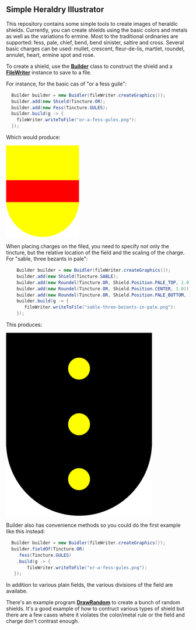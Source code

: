 ## Simple Heraldry Illustrator
This repository contains some simple tools to create images of heraldic shields. Currently, you can create shields using the basic colors and metals as well as the variations fo ermine.
Most to the traditional ordinaries are supported: fess, pale, chief, bend, bend sinister, saltire and cross. Several basic charges can be used: mullet, crescent,
fleur-de-lis, martlet, roundel, annulet, heart, ermine spot and rose.

To create a shield, use the [__Builder__](src/main/java/net/remgant/heraldry/Builder.java) class to construct the shield and a [__FileWriter__](src/main/java/net/remgant/heraldry/FileWriter.java) instance to save to a file. 

For instance, for the basic cas of "or a fess guile":

```Java
  Builder builder = new Buidler(fileWriter.createGraphics());
  builder.add(new Shield(Tincture.OR);
  builder.add(new Fess(Tincture.GULES);
  builder.build(g -> {
    fileWriter.writeToFile("or-a-fess-gules.png"):
  });
```
Which would produce:

<img src="images/or-a-fess-gules.svg" width="200" height="250">

When placing charges on the filed, you need to specify not only the tincture, but the relative location of the field and the scaling of the charge. For "sable, three bezants in pale":
```Java
    Builder builder = new Buidler(fileWriter.createGraphics());
    builder.add(new Shield(Tincture.SABLE);
    builder.add(new Roundel(Tincture.OR, Shield.Position.PALE_TOP, 1.0));
    builder.add(new Roundel(Tincture.OR, Shield.Position.CENTER, 1.0));
    builder.add(new Roundel(Tincture.OR, Shield.Position.PALE_BOTTOM, 1.0));
    builder.build(g -> {
       fileWriter.writeToFile("sable-three-bezants-in-pale.png"):
    });
```
This produces:

![Sable three bezants or](images/sable-three-bezants-in-pale.svg)

Builder also has convenience methods so you could do the first example like this instead:
```Java
  Builder builder = new Buidler(fileWriter.createGraphics());
  builder.fieldOf(Tincture.OR)
    .fess(Tincture.GULES)
    .build(g -> {
        fileWriter.writeToFile("or-a-fess-gules.png"):
   });
```
In addition to various plain fields, the various divisions of the field are availabe. 

There's an example program [__DrawRandom__](src/main/java/net/remgant/heraldry/DrawRandom.java) to create a bunch of random shields. It's a good example of how to 
contruct various types of shield but there are a few cases where it violates the color/metal rule or the field and charge don't contrast enough.
